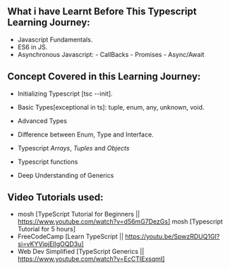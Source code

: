 ## What i have Learnt Before This Typescript Learning Journey:
- Javascript Fundamentals.
- ES6 in JS.
- Asynchronous Javascript: 
                        - CallBacks
                        - Promises
                        - Async/Await

## Concept Covered in this Learning Journey:
- Initializing Typescript [tsc --init].
- Basic Types[exceptional in ts]: tuple, enum, any, unknown, void.
- Advanced Types
- Difference between Enum, Type and Interface.
- Typescript *Arrays*, *Tuples* and *Objects*
- Typescript functions

- Deep Understanding of Generics

## Video Tutorials used:
- mosh [TypeScript Tutorial for Beginners || https://www.youtube.com/watch?v=d56mG7DezGs]
  mosh [Typescript Tutorial for 5 hours]
- FreeCodeCamp [Learn TypeScript || https://youtu.be/SpwzRDUQ1GI?si=vKYVipjEIlgOQD3u]
- Web Dev Simplified [TypeScript Generics || https://www.youtube.com/watch?v=EcCTIExsqmI]
